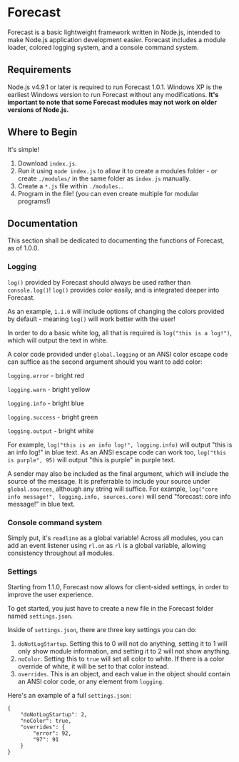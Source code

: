 # Forecast
Forecast is a basic lightweight framework written in Node.js, intended to make Node.js application development easier. 
Forecast includes a module loader, colored logging system, and a console command system.

## Requirements
Node.js v4.9.1 or later is required to run Forecast 1.0.1. Windows XP is the earliest Windows version to run Forecast without any modifications.
**It's important to note that some Forecast modules may not work on older versions of Node.js.** 

## Where to Begin
It's simple! 
1. Download `index.js`.
2. Run it using `node index.js` to allow it to create a modules folder - or create `./modules/` in the same folder as `index.js` manually.
3. Create a `*.js` file within `./modules.`.
4. Program in the file! (you can even create multiple for modular programs!)

## Documentation
This section shall be dedicated to documenting the functions of Forecast, as of 1.0.0.

### Logging
`log()` provided by Forecast should always be used rather than `console.log()`! `log()` provides color easily, and is integrated deeper into Forecast. 

As an example, `1.1.0` will include options of changing the colors provided by default - meaning `log()` will work better with the user!

In order to do a basic white log, all that is required is `log("this is a log!")`, which will output the text in white. 

A color code provided under `global.logging` or an ANSI color escape code can suffice as the second argument should you want to add color:

`logging.error` - bright red

`logging.warn` - bright yellow

`logging.info` - bright blue

`logging.success` - bright green

`logging.output` - bright white

For example, `log("this is an info log!", logging.info)` will output "this is an info log!" in blue text. As an ANSI escape code can work too, `log("this is purple", 95)` will output "this is purple" in purple text.

A sender may also be included as the final argument, which will include the source of the message. It is preferrable to include your source under `global.sources`, although any string will suffice.
For example, `log("core info message!", logging.info, sources.core)` will send "forecast: core info message!" in blue text.

### Console command system
Simply put, it's `readline` as a global variable! Across all modules, you can add an event listener using `rl.on` as `rl` is a global variable, allowing consistency throughout all modules.

### Settings
Starting from 1.1.0, Forecast now allows for client-sided settings, in order to improve the user experience.

To get started, you just have to create a new file in the Forecast folder named `settings.json`.

Inside of `settings.json`, there are three key settings you can do:

1. `doNotLogStartup`. Setting this to 0 will not do anything, setting it to 1 will only show module information, and setting it to 2 will not show anything.
2. `noColor`. Setting this to `true` will set all color to white. If there is a color override of white, it will be set to that color instead.
3. `overrides`. This is an object, and each value in the object should contain an ANSI color code, or any element from `logging`.

Here's an example of a full `settings.json`:
```
{
	"doNotLogStartup": 2,
	"noColor": true,
	"overrides": {
		"error": 92,
		"97": 91
	}
}
```
